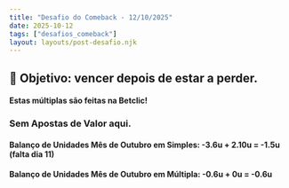 ```yaml
---
title: "Desafio do Comeback - 12/10/2025"
date: 2025-10-12
tags: ["desafios_comeback"]
layout: layouts/post-desafio.njk
---
```


## 🎯 Objetivo: vencer depois de estar a perder.

#### Estas múltiplas são feitas na Betclic!

### Sem Apostas de Valor aqui.

#### Balanço de Unidades Mês de Outubro em Simples: -3.6u + 2.10u = -1.5u (falta dia 11)
#### Balanço de Unidades Mês de Outubro em Múltipla: -0.6u + 0u = -0.6u